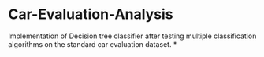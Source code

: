 # Car-Evaluation-Analysis
Implementation of Decision tree classifier after testing multiple classification algorithms on the standard car evaluation dataset. *
